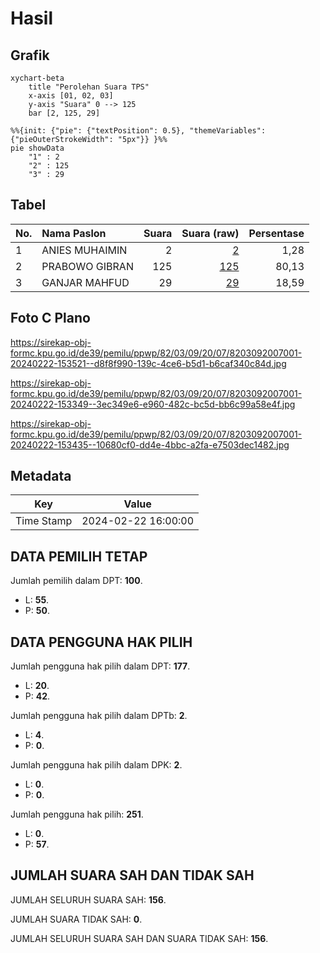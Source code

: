 # Hasil

## Grafik

```mermaid
xychart-beta
    title "Perolehan Suara TPS"
    x-axis [01, 02, 03]
    y-axis "Suara" 0 --> 125
    bar [2, 125, 29]
```

```mermaid
%%{init: {"pie": {"textPosition": 0.5}, "themeVariables": {"pieOuterStrokeWidth": "5px"}} }%%
pie showData
    "1" : 2
    "2" : 125
    "3" : 29
```

## Tabel

| No. | Nama Paslon    | Suara | Suara (raw) | Persentase |
|:--- |:-------------- | -----:| -----------:| ----------:|
| 1   | ANIES MUHAIMIN | 2     | [2][p-1]    | 1,28       |
| 2   | PRABOWO GIBRAN | 125   | [125][p-2]  | 80,13      |
| 3   | GANJAR MAHFUD  | 29    | [29][p-3]   | 18,59      |


[p-1]: https://github.com/gigit-pemilu/pemilu-2024-82-maluku-utara/blob/main/pilpres/hitung-suara/sub/82-maluku-utara/sub/03-halmahera-utara/sub/09-loloda-utara/sub/2007-gisik/sub/001-tps/sub/paslon-1.txt
[p-2]: https://github.com/gigit-pemilu/pemilu-2024-82-maluku-utara/blob/main/pilpres/hitung-suara/sub/82-maluku-utara/sub/03-halmahera-utara/sub/09-loloda-utara/sub/2007-gisik/sub/001-tps/sub/paslon-2.txt
[p-3]: https://github.com/gigit-pemilu/pemilu-2024-82-maluku-utara/blob/main/pilpres/hitung-suara/sub/82-maluku-utara/sub/03-halmahera-utara/sub/09-loloda-utara/sub/2007-gisik/sub/001-tps/sub/paslon-3.txt

## Foto C Plano

https://sirekap-obj-formc.kpu.go.id/de39/pemilu/ppwp/82/03/09/20/07/8203092007001-20240222-153521--d8f8f990-139c-4ce6-b5d1-b6caf340c84d.jpg

https://sirekap-obj-formc.kpu.go.id/de39/pemilu/ppwp/82/03/09/20/07/8203092007001-20240222-153349--3ec349e6-e960-482c-bc5d-bb6c99a58e4f.jpg

https://sirekap-obj-formc.kpu.go.id/de39/pemilu/ppwp/82/03/09/20/07/8203092007001-20240222-153435--10680cf0-dd4e-4bbc-a2fa-e7503dec1482.jpg


## Metadata

| Key        | Value               |
| ---------- | ------------------- |
| Time Stamp | 2024-02-22 16:00:00 |


## DATA PEMILIH TETAP

Jumlah pemilih dalam DPT: **100**.
 * L: **55**.
 * P: **50**.

## DATA PENGGUNA HAK PILIH

Jumlah pengguna hak pilih dalam DPT: **177**.
 * L: **20**.
 * P: **42**.

Jumlah pengguna hak pilih dalam DPTb: **2**.
 * L: **4**.
 * P: **0**.

Jumlah pengguna hak pilih dalam DPK: **2**.
 * L: **0**.
 * P: **0**.

Jumlah pengguna hak pilih: **251**.
 * L: **0**.
 * P: **57**.

## JUMLAH SUARA SAH DAN TIDAK SAH

JUMLAH SELURUH SUARA SAH: **156**.

JUMLAH SUARA TIDAK SAH: **0**.

JUMLAH SELURUH SUARA SAH DAN SUARA TIDAK SAH: **156**.


